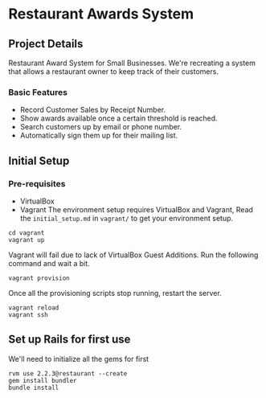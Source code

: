 # Restaurant Awards System

## Project Details
Restaurant Award System for Small Businesses. We're recreating a system that allows a restaurant owner to keep track of their customers.

### Basic Features
- Record Customer Sales by Receipt Number.
- Show awards available once a certain threshold is reached.
- Search customers up by email or phone number.
- Automatically sign them up for their mailing list.

## Initial Setup

### Pre-requisites
- VirtualBox
- Vagrant
The environment setup requires VirtualBox and Vagrant, Read the `initial_setup.md` in `vagrant/` to get your environment setup.

```
cd vagrant
vagrant up
```

Vagrant will fail due to lack of VirtualBox Guest Additions. Run the following command and wait a bit.

```
vagrant provision
```

Once all the provisioning scripts stop running, restart the server.

```
vagrant reload
vagrant ssh
```

## Set up Rails for first use
We'll need to initialize all the gems for first
```
rvm use 2.2.3@restaurant --create
gem install bundler
bundle install

```
